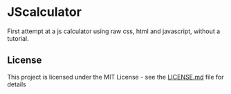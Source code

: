 # JScalculator

First attempt at a js calculator using raw css, html and javascript, without a tutorial.

## License

This project is licensed under the MIT License - see the [LICENSE.md](LICENSE.md) file for details


